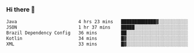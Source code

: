 ### Hi there 👋

<!--START_SECTION:waka-->

```txt
Java                       4 hrs 23 mins   █████████████▓░░░░░░░░░░░   55.14 %
JSON                       1 hr 37 mins    █████░░░░░░░░░░░░░░░░░░░░   20.45 %
Brazil Dependency Config   36 mins         ██░░░░░░░░░░░░░░░░░░░░░░░   07.54 %
Kotlin                     34 mins         █▓░░░░░░░░░░░░░░░░░░░░░░░   07.21 %
XML                        33 mins         █▓░░░░░░░░░░░░░░░░░░░░░░░   06.96 %
```

<!--END_SECTION:waka-->

<!--
**jerry-shao/jerry-shao** is a ✨ _special_ ✨ repository because its `README.md` (this file) appears on your GitHub profile.

Here are some ideas to get you started:

- 🔭 I’m currently working on ...
- 🌱 I’m currently learning ...
- 👯 I’m looking to collaborate on ...
- 🤔 I’m looking for help with ...
- 💬 Ask me about ...
- 📫 How to reach me: ...
- 😄 Pronouns: ...
- ⚡ Fun fact: ...
-->
